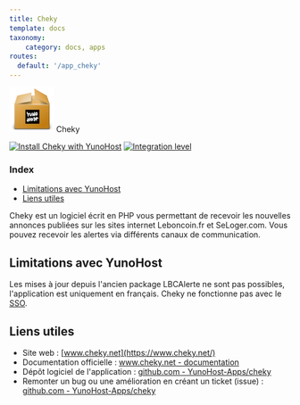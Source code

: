 ```yaml
---
title: Cheky
template: docs
taxonomy:
    category: docs, apps
routes:
  default: '/app_cheky'
---
```


<img src="/images/yunohost_package.png" height="80px" alt="Package"> Cheky

[![Install Cheky with YunoHost](https://install-app.yunohost.org/install-with-yunohost.png)](https://install-app.yunohost.org/?app=cheky) [![Integration level](https://dash.yunohost.org/integration/cheky.svg)](https://dash.yunohost.org/appci/app/cheky)

### Index

- [Limitations avec YunoHost](#limitations-avec-yunohost)
- [Liens utiles](#liens-utiles)

Cheky est un logiciel écrit en PHP vous permettant de recevoir les nouvelles annonces publiées sur les sites internet Leboncoin.fr et SeLoger.com. Vous pouvez recevoir les alertes via différents canaux de communication.

## Limitations avec YunoHost

Les mises à jour depuis l'ancien package LBCAlerte ne sont pas possibles, l'application est uniquement en français. Cheky ne fonctionne pas avec le [SSO](https://yunohost.org/#/users).

## Liens utiles

+ Site web : [www.cheky.net](https://www.cheky.net/)
+ Documentation officielle : [www.cheky.net - documentation](https://www.cheky.net/documentation)
+ Dépôt logiciel de l'application : [github.com - YunoHost-Apps/cheky](https://github.com/YunoHost-Apps/cheky_ynh)
+ Remonter un bug ou une amélioration en créant un ticket (issue) : [github.com - YunoHost-Apps/cheky](https://github.com/YunoHost-Apps/cheky_ynh/issues)
